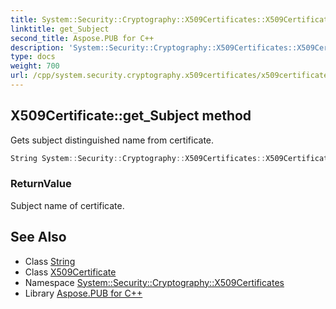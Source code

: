 ```yaml
---
title: System::Security::Cryptography::X509Certificates::X509Certificate::get_Subject method
linktitle: get_Subject
second_title: Aspose.PUB for C++
description: 'System::Security::Cryptography::X509Certificates::X509Certificate::get_Subject method. Gets subject distinguished name from certificate in C++.'
type: docs
weight: 700
url: /cpp/system.security.cryptography.x509certificates/x509certificate/get_subject/
---
```

## X509Certificate::get_Subject method


Gets subject distinguished name from certificate.

```cpp
String System::Security::Cryptography::X509Certificates::X509Certificate::get_Subject() const
```


### ReturnValue

Subject name of certificate.

## See Also

* Class [String](../../../system/string/)
* Class [X509Certificate](../)
* Namespace [System::Security::Cryptography::X509Certificates](../../)
* Library [Aspose.PUB for C++](../../../)

